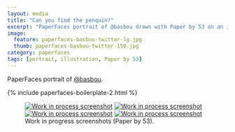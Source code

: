```yaml
---
layout: media
title: "Can you find the penquin?"
excerpt: "PaperFaces portrait of @basbou drawn with Paper by 53 on an iPad."
image: 
  feature: paperfaces-basbou-twitter-lg.jpg
  thumb: paperfaces-basbou-twitter-150.jpg
category: paperfaces
tags: [portrait, illustration, Paper by 53]
---
```


PaperFaces portrait of <a href="http://twitter.com/basbou">@basbou</a>.

{% include paperfaces-boilerplate-2.html %}

<figure class="half">
	<a href="{{ site.url }}/images/paperfaces-basbou-process-1-lg.jpg"><img src="{{ site.url }}/images/paperfaces-basbou-process-1-600.jpg" alt="Work in process screenshot"></a>
	<a href="{{ site.url }}/images/paperfaces-basbou-process-2-lg.jpg"><img src="{{ site.url }}/images/paperfaces-basbou-process-2-600.jpg" alt="Work in process screenshot"></a>
	<a href="{{ site.url }}/images/paperfaces-basbou-process-3-lg.jpg"><img src="{{ site.url }}/images/paperfaces-basbou-process-3-600.jpg" alt="Work in process screenshot"></a>
	<a href="{{ site.url }}/images/paperfaces-basbou-process-4-lg.jpg"><img src="{{ site.url }}/images/paperfaces-basbou-process-4-600.jpg" alt="Work in process screenshot"></a>
	<figcaption>Work in progress screenshots (Paper by 53).</figcaption>
</figure>